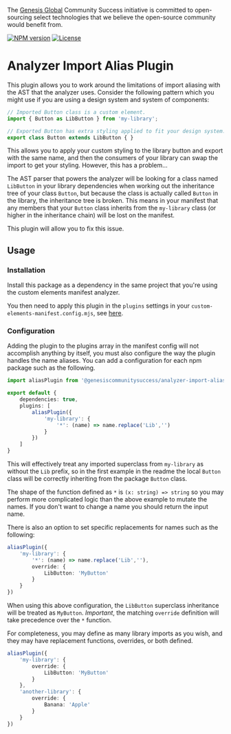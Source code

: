 The [Genesis Global](https://genesis.global) Community Success initiative is committed to open-sourcing select technologies that we believe the open-source community would benefit from.

[![NPM version](https://img.shields.io/npm/v/@genesiscommunitysuccess/analyzer-import-alias-plugin)](https://www.npmjs.com/package/@genesiscommunitysuccess/analyzer-import-alias-plugin) [![License](https://img.shields.io/github/license/genesiscommunitysuccess/analyzer-import-alias-plugin)](https://github.com/genesiscommunitysuccess/analyzer-import-alias-plugin/blob/master/LICENSE)

# Analyzer Import Alias Plugin

This plugin allows you to work around the limitations of import aliasing with the AST that the analyzer uses. Consider the following pattern which you might use if you are using a design system and system of components:

```typescript
// Imported Button class is a custom element.
import { Button as LibButton } from 'my-library';

// Exported Button has extra styling applied to fit your design system.
export class Button extends LibButton { }
```

This allows you to apply your custom styling to the library button and export with the same name, and then the consumers of your library can swap the import to get your styling. However, this has a problem...

The AST parser that powers the analyzer will be looking for a class named `LibButton` in your library dependencies when working out the inheritance tree of your class `Button`, but because the class is actually called `Button` in the library, the inheritance tree is broken. This means in your manifest that any members that your `Button` class inherits from the `my-library` class (or higher in the inheritance chain) will be lost on the manifest.

This plugin will allow you to fix this issue.

## Usage

### Installation

Install this package as a dependency in the same project that you're using the custom elements manifest analyzer.

You then need to apply this plugin in the `plugins` settings in your `custom-elements-manifest.config.mjs`, see [here](https://custom-elements-manifest.open-wc.org/analyzer/config/#config-file).

### Configuration

Adding the plugin to the plugins array in the manifest config will not accomplish anything by itself, you must also configure the way the plugin handles the name aliases. You can add a configuration for each npm package such as the following.

```typescript
import aliasPlugin from '@genesiscommunitysuccess/analyzer-import-alias-plugin';

export default {
    dependencies: true,
    plugins: [
        aliasPlugin({
            'my-library': {
                '*': (name) => name.replace('Lib','')
            }
        })
    ]
}
```

This will effectively treat any imported superclass from `my-library` as without the `Lib` prefix, so in the first example in the readme the local `Button` class will be correctly inheriting from the package `Button` class.

The shape of the function defined as `*` is `(x: string) => string` so you may perform more complicated logic than the above example to mutate the names. If you don't want to change a name you should return the input name.

There is also an option to set specific replacements for names such as the following:

```typescript
aliasPlugin({
    'my-library': {
        '*': (name) => name.replace('Lib',''),
        override: {
            LibButton: 'MyButton'
        }
    }
})
```

When using this above configuration, the `LibButton` superclass inheritance will be treated as `MyButton`. *Important*, the matching `override` definition will take precedence over the `*` function.

For completeness, you may define as many library imports as you wish, and they may have replacement functions, overrides, or both defined.

```typescript
aliasPlugin({
    'my-library': {
        override: {
            LibButton: 'MyButton'
        }
    },
    'another-library': {
        override: {
            Banana: 'Apple'
        }
    }
})
```
